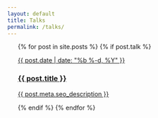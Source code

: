 ```yaml
---
layout: default
title: Talks
permalink: /talks/
---
```


<ul class="posts">
  {% for post in site.posts %}
    {% if post.talk %}
      <div class="post">
        <a href="{{ post.url | prepend: site.baseurl }}" class="post-link">
          <p class="post-meta">{{ post.date | date: "%b %-d, %Y" }}</p>
          <h3 class="h2 post-title">{{ post.title }}</h3>
          <p class="post-summary">{{ post.meta.seo_description }}</p>
        </a>
      </div>
    {% endif %}   <!-- resource-p -->
  {% endfor %} <!-- page -->
</ul>
